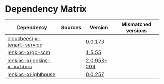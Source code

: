 # Dependency Matrix

Dependency | Sources | Version | Mismatched versions
---------- | ------- | ------- | -------------------
[cloudbees/jx-tenant-service](https://github.com/cloudbees/jx-tenant-service) |  | [0.0.176](https://github.com/cloudbees/jx-tenant-service/releases/tag/v0.0.176) | 
[jenkins-x/go-scm](https://github.com/jenkins-x/go-scm) |  | [1.5.55]() | 
[jenkins-x/jenkins-x-builders](https://github.com/jenkins-x/jenkins-x-builders) |  | [2.0.953-294]() | 
[jenkins-x/lighthouse](https://github.com/jenkins-x/lighthouse) |  | [0.0.257]() | 
